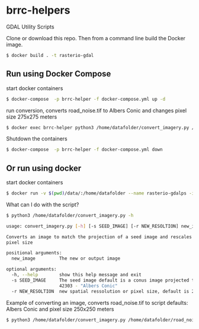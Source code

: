 # brrc-helpers
GDAL Utility Scripts

Clone or download this repo. Then from a command line build the Docker image.
```bash
$ docker build . -t rasterio-gdal
```

## Run using Docker Compose
start docker containers
```bash
$ docker-compose  -p brrc-helper -f docker-compose.yml up -d
```

run conversion, converts road_noise.tif to Albers Conic and changes pixel size 275x275 meters
```bash
$ docker exec brrc-helper python3 /home/datafolder/convert_imagery.py /home/datafolder/road_noise.tif -r 275
```

Shutdown the containers
```bash
$ docker-compose  -p brrc-helper -f docker-compose.yml down
```

## Or run using docker
start docker containers
```bash
$ docker run -v $(pwd)/data/:/home/datafolder --name rasterio-gdalps -it --rm rasterio-gdal /bin/bash
```

What can I do with the script?
```bash
$ python3 /home/datafolder/convert_imagery.py -h
```

```bash
usage: convert_imagery.py [-h] [-s SEED_IMAGE] [-r NEW_RESOLTION] new_image

Converts an image to match the projection of a seed image and rescales the
pixel size

positional arguments:
  new_image         The new or output image

optional arguments:
  -h, --help        show this help message and exit
  -s SEED_IMAGE     The seed image default is a conus image projected to EPSG:
                    42303 - "Albers Conic"
  -r NEW_RESOLTION  new spatial ressolution or pixel size, default is 270
```


Example of converting an image, converts road_noise.tif to script defaults: Albers Conic and pixel size 250x250 meters
```bash
$ python3 /home/datafolder/convert_imagery.py /home/datafolder/road_noise.tif
```
